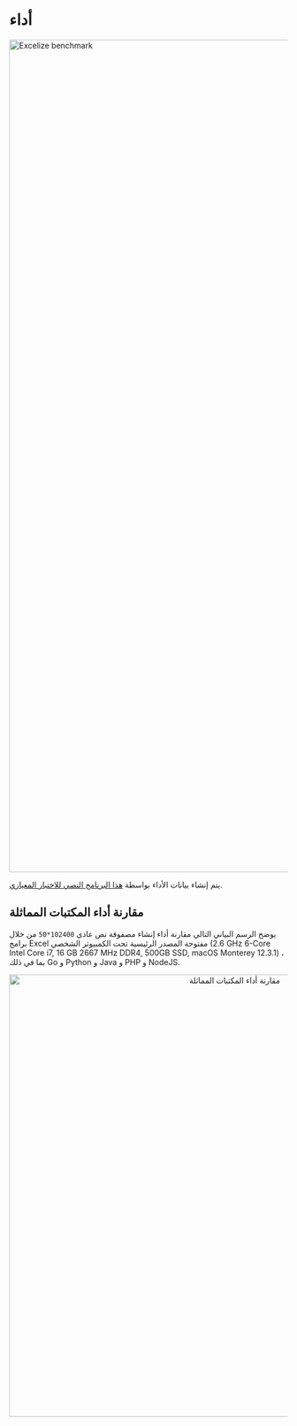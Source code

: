 # أداء

<a href="https://xuri.me/wp-content/uploads/2016/08/excelize-performance.svg"><img src="https://xuri.me/wp-content/uploads/2016/08/excelize-performance.svg" alt="Excelize benchmark" width="1506"></a>

يتم إنشاء بيانات الأداء بواسطة [هذا البرنامج النصي للاختبار المعياري](https://github.com/xuri/excelize-benchmark).

## مقارنة أداء المكتبات المماثلة

يوضح الرسم البياني التالي مقارنة أداء إنشاء مصفوفة نص عادي `102400*50` من خلال برامج Excel مفتوحة المصدر الرئيسية تحت الكمبيوتر الشخصي (2.6 GHz 6-Core Intel Core i7, 16 GB 2667 MHz DDR4, 500GB SSD, macOS Monterey 12.3.1) ، بما في ذلك Go و Python و Java و PHP و NodeJS.

<p align="center"><img width="800" src="https://xuri.me/wp-content/uploads/2016/08/excelize-golang-library-for-reading-and-writing-xlsx-files-3.svg" alt="مقارنة أداء المكتبات المماثلة"></p>
